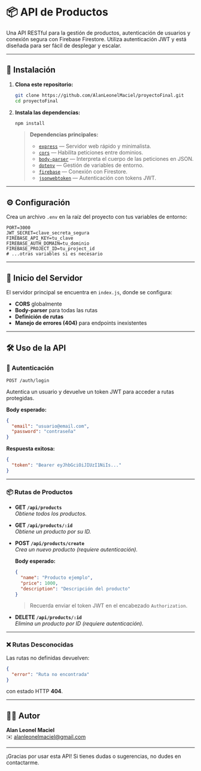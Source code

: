 # 📦 API de Productos

Una API RESTful para la gestión de productos, autenticación de usuarios y conexión segura con Firebase Firestore. Utiliza autenticación JWT y está diseñada para ser fácil de desplegar y escalar.

---

## 🚀 Instalación

1. **Clona este repositorio:**

   ```bash
   git clone https://github.com/AlanLeonelMaciel/proyectoFinal.git
   cd proyectoFinal
   ```

2. **Instala las dependencias:**

   ```bash
   npm install
   ```

   > **Dependencias principales:**
   > - [`express`](https://expressjs.com/) — Servidor web rápido y minimalista.
   > - [`cors`](https://www.npmjs.com/package/cors) — Habilita peticiones entre dominios.
   > - [`body-parser`](https://www.npmjs.com/package/body-parser) — Interpreta el cuerpo de las peticiones en JSON.
   > - [`dotenv`](https://www.npmjs.com/package/dotenv) — Gestión de variables de entorno.
   > - [`firebase`](https://firebase.google.com/docs/firestore) — Conexión con Firestore.
   > - [`jsonwebtoken`](https://www.npmjs.com/package/jsonwebtoken) — Autenticación con tokens JWT.

---

## ⚙️ Configuración

Crea un archivo `.env` en la raíz del proyecto con tus variables de entorno:

```env
PORT=3000
JWT_SECRET=clave_secreta_segura
FIREBASE_API_KEY=tu_clave
FIREBASE_AUTH_DOMAIN=tu_dominio
FIREBASE_PROJECT_ID=tu_project_id
# ...otras variables si es necesario
```

---

## 🚦 Inicio del Servidor

El servidor principal se encuentra en `index.js`, donde se configura:

- **CORS** globalmente
- **Body-parser** para todas las rutas
- **Definición de rutas**
- **Manejo de errores (404)** para endpoints inexistentes

---

## 🛠️ Uso de la API

### 🔐 Autenticación

`POST /auth/login`

Autentica un usuario y devuelve un token JWT para acceder a rutas protegidas.

**Body esperado:**

```json
{
  "email": "usuario@email.com",
  "password": "contraseña"
}
```

**Respuesta exitosa:**

```json
{
  "token": "Bearer eyJhbGciOiJIUzI1NiIs..."
}
```

---

### 📦 Rutas de Productos

- **GET `/api/products`**  
  _Obtiene todos los productos._

- **GET `/api/products/:id`**  
  _Obtiene un producto por su ID._

- **POST `/api/products/create`**  
  _Crea un nuevo producto (requiere autenticación)._

  **Body esperado:**
  ```json
  {
    "name": "Producto ejemplo",
    "price": 1000,
    "description": "Descripción del producto"
  }
  ```
  > Recuerda enviar el token JWT en el encabezado `Authorization`.

- **DELETE `/api/products/:id`**  
  _Elimina un producto por ID (requiere autenticación)._

---

### ❌ Rutas Desconocidas

Las rutas no definidas devuelven:

```json
{
  "error": "Ruta no encontrada"
}
```
con estado HTTP **404**.

---

## 🧑‍💻 Autor

**Alan Leonel Maciel**  
✉️ [alanleonelmaciel@gmail.com](mailto:alanleonelmaciel@gmail.com)

---

¡Gracias por usar esta API! Si tienes dudas o sugerencias, no dudes en contactarme.
